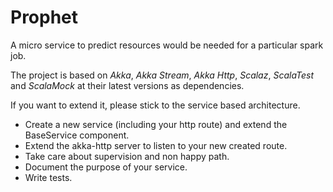 Prophet
=======
A micro service to predict resources would be needed for a particular spark job.

The project is based on  *Akka*, *Akka Stream*, *Akka Http*, *Scalaz*, *ScalaTest* and *ScalaMock* at their latest versions as dependencies.

If you want to extend it, please stick to the service based architecture.

* Create a new service (including your http route) and extend the BaseService component.
* Extend the akka-http server to listen to your new created route.
* Take care about supervision and non happy path.
* Document the purpose of your service.
* Write tests.


